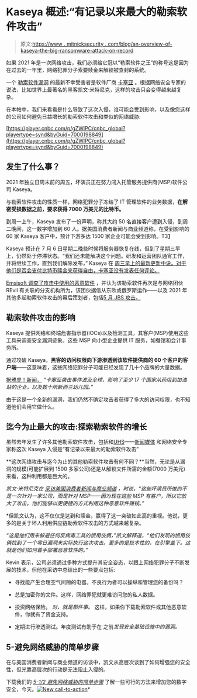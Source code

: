 # Kaseya 概述:“有记录以来最大的勒索软件攻击”

> 原文:[https://www . mitnicksecurity . com/blog/an-overview-of-kaseya-the-big-ransomware-attack-on-record](https://www.mitnicksecurity.com/blog/an-overview-of-kaseya-the-biggest-ransomware-attack-on-record)

如果 2021 年是一次网络攻击，我们必须给它冠以“勒索软件之王”的称号这是因为在过去的一年里，网络犯罪分子索要赎金来解锁被查封的系统。

一个 [勒索软件漏洞](/blog/what-is-a-ransomware-attack) 的最新不幸受害者是软件厂商 [卡塞亚](https://www.kaseya.com/) 。根据网络安全专家的说法，比如世界上最著名的黑客凯文·米特尼克，这样的攻击只会变得越来越复杂。

在本帖中，我们来看看是什么导致了这次入侵，谁可能会受到影响，以及像您这样的公司如何避免日益增长的勒索软件攻击和类似的网络威胁:

[https://player.cnbc.com/p/gZWlPC/cnbc_global?playertype=synd&byGuid=7000198849](https://player.cnbc.com/p/gZWlPC/cnbc_global?playertype=synd&byGuid=7000198849)

## 发生了什么事？

2021 年独立日周末前的周五，坏演员正在努力闯入托管服务提供商(MSP)软件公司 Kaseya。

与勒索软件攻击的性质一样，网络犯罪分子冻结了 IT 管理软件的业务数据，**在解密受损数据之前，要求获得 7000 万美元的比特币。**

到周一上午，Kaseya 发布了一份声明，称其大约 50 名直接客户遭到入侵，到周二晚间，这一数字增加到 60 人。据美国消费者新闻与商业频道称，在受到影响的 60 家 Kaseya 客户中，预计下游多达 1500 家企业可能会受到影响。T3】

Kaseya 预计在 7 月 6 日星期二晚些时候将服务器恢复在线，但到了星期三早上，仍然处于停滞状态。“我们还未能解决这个问题。研发和运营团队通宵工作，并将继续工作，直到我们解除发布，” Kaseya 在 [周三早上的最新更新中说。对于他们是否会支付比特币赎金来获得自由，卡塞亚没有发表任何评论。](https://venturebeat.com/2021/07/07/kaseya-patch-fixing-zero-day-attack-delayed-as-issues-hit-saas-rollout/)

[Emsisoft 调查了攻击中使用的恶意软件](https://www.cnn.com/2021/07/06/tech/kaseya-ransomware-attack-businesses-affected/index.html) ，并认为该勒索软件再次是与网络团伙 REvil 有关联的分支机构所为，该团伙据信从东欧或俄罗斯运作——以及 2021 年其他多起勒索软件攻击的幕后策划者，包括[5 月 JBS 攻击。](/blog/an-overview-of-the-2021-jbs-meat-supplier-ransomware-attack)

## 勒索软件攻击的影响

Kaseya 提供网络和终端危害指示器(IOCs)以及检测工具，其客户(MSP)使用这些工具来调查安全漏洞迹象。这些 MSP 向小型企业提供 IT 服务，如餐馆和会计事务所。

通过攻破 Kaseya，**黑客的访问权限向下游渗透到该软件提供商的 60 个客户的客户端**——这意味着，这些网络犯罪分子可能已经发现了几十个品牌的大量数据。

[据雅虎！新闻，](https://news.yahoo.com/1-500-firms-hit-kaseya-101411002.html?guccounter=1&guce_referrer=aHR0cHM6Ly93d3cuZ29vZ2xlLmNvbS8&guce_referrer_sig=AQAAAFwk6pWr0QYfk_k6aMR01UnYskfWMYQmuNPvPttokLwMlJGtbB-OwfW4tpL7tg0AgeqdguBjUnqydWmKaVEvlSYwHHFfoW_fl3LVxDDXS8Jttjadt4Oa8Q675If7qEayWmAEZUtq34ilVFy2RZEVdQVOWidpMWwsq8tm8YGnhQkk) *“卡塞亚袭击事件波及全球，影响了至少 17 个国家从药店到加油站的企业，以及数十所新西兰幼儿园。”*

由于这是一个全新的漏洞，我们仍然不确定攻击者获得了多大的访问权限，也不知道他们会用它做什么。

## 迄今为止最大的攻击:探索勒索软件的增长

虽然去年发生了许多其他勒索软件攻击，包括[](/blog/2020-garmin-ransomware-attack)和[UHS](/blog/an-overview-of-the-2020-uhs-ransomware-attack)——[新闻媒体](https://news.yahoo.com/1-500-firms-hit-kaseya-101411002.html) 和网络安全专家称这次 Kaseya 入侵是“有记录以来最大的勒索软件攻击”

**这次网络攻击与迄今为止的其他勒索软件攻击有何不同？**当然，无论是从漏洞的规模(可能扩展到 1500 多家公司)还是从解锁文件所需的金额(7000 万美元)来看，这种利用都是巨大的。

*凯文·米特尼克在 [采访美国消费者新闻与商业频道](https://news.yahoo.com/1-500-firms-hit-kaseya-101411002.html) ，*时说，“这些坏演员所做的不是一次针对一家公司，而是针对 MSP——因为现在这些 MSP 有客户，所以它放大了攻击。他们能够以更便捷的方式利用这种恶意软件赚钱。”**

 *但凯文认为，这不仅仅是达到和赎金，赢得了这一突破如此高的重视。他说，更多的是关于坏人利用供应链勒索软件攻击的方式越来越复杂。

*“这是他们用来躲避任何反病毒工具的惯用伎俩，”*凯文解释道，*“他们发现的惯用伎俩找到了一个零日漏洞来实际执行这次攻击。更多的是技术性的，在引擎盖下。这就是他们如何着手部署恶意软件的。”*

Kevin 表示，公司必须通过多种方式提升其安全姿态，以跟上网络犯罪分子不断发展的技术，但他在采访中总结出的一些要点包括:

*   寻找能产生合理空气间隙的电器。不良行为者可以操纵和管理您的备份吗？

*   总是加密你的文件。这样，网络罪犯就更难访问您的私人数据。

*   投资网络保险。 *对，就是那件事。* 这样，如果你下载勒索软件或其他恶意软件，你就有了资金支持。

*   定期进行渗透测试。年度测试有助于在 之前*发现安全基础设施中的漏洞。*

## 5-避免网络威胁的简单步骤

在与美国消费者新闻与商业频道的访谈中，凯文从高层次谈到了如何增强您的安全性，但光靠高层次的行动是无法阻止入侵的。

下载我们的 [*5-1/2 避免网络威胁的简单步骤*](/lp-easy-steps-to-avoid-cyber-threats) 了解一些可行的方法来增加您的数字安全，今天。[![New call-to-action](../Images/95ee2efaa0b0e1050f47338da41f7869.png)](https://cta-redirect.hubspot.com/cta/redirect/3875471/7f9b1de1-cf7c-4700-8892-cdf9402b32cf)*